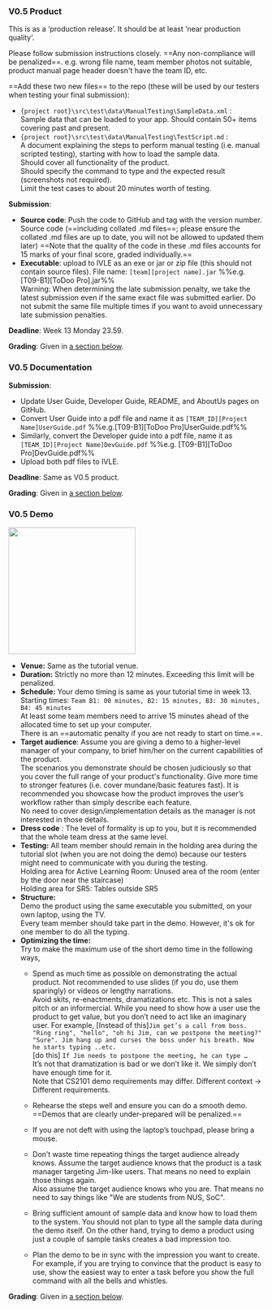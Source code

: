 ### V0.5 Product

This is as a ‘production release’. It should be at least ‘near production quality’.

Please follow submission instructions closely. ==Any non-compliance will be penalized==. e.g. wrong file name, team member photos not suitable, product manual page header doesn't have the team ID, etc.

==Add these two new files== to the repo (these will be used by our testers when testing your final submission):

*   `{project root}\src\test\data\ManualTesting\SampleData.xml` :  
    Sample data that can be loaded to your app. Should contain 50+ items covering past and present.
*   `{project root}\src\test\data\ManualTesting\TestScript.md` :  
    A document explaining the steps to perform manual testing (i.e. manual scripted testing), starting with how to load the sample data.  
    Should cover all functionality of the product.  
    Should specify the command to type and the expected result (screenshots not required).  
    Limit the test cases to about 20 minutes worth of testing.

**Submission**:

*   **Source code**: Push the code to GitHub and tag with the version number. Source code (==including collated .md files==; please ensure the collated .md files are up to date, you will not be allowed to updated them later) ==Note that the quality of the code in these .md files accounts for 15 marks of your final score, graded individually.==
*   **Executable**: upload to IVLE as an exe or jar or zip file (this should not contain source files). File name: `[team][project name].jar` %%e.g. [T09-B1][ToDoo Pro].jar%%  
    Warning: When determining the late submission penalty, we take the latest submission even if the same exact file was submitted earlier. Do not submit the same file multiple times if you want to avoid unnecessary late submission penalties.  

**Deadline**: Week 13 Monday 23.59.

**Grading**: Given in [a section below](#handbook-project-assessment).

### V0.5 Documentation

**Submission**:

*   Update User Guide, Developer Guide, README, and AboutUs pages on GitHub.
*   Convert User Guide into a pdf file and name it as `[TEAM_ID][Project Name]UserGuide.pdf` %%e.g.[T09-B1][ToDoo Pro]UserGuide.pdf%%
*   Similarly, convert the Developer guide into a pdf file, name it as `[TEAM_ID][Project Name]DevGuide.pdf` %%e.g. [T09-B1][ToDoo Pro]DevGuide.pdf%%
*   Upload both pdf files to IVLE.

**Deadline**: Same as V0.5 product.

**Grading**: Given in [a section below](#handbook-project-assessment).

### V0.5 Demo

<img src="{{baseUrl}}/handbook/images/v05demo.png" style="width: 250px">

*   **Venue:** Same as the tutorial venue.
*   **Duration:** Strictly no more than 12 minutes. Exceeding this limit will be penalized.
*   **Schedule:** Your demo timing is same as your tutorial time in week 13\.  
    Starting times: `Team B1: 00 minutes, B2: 15 minutes, B3: 30 minutes, B4: 45 minutes`  
    At least some team members need to arrive 15 minutes ahead of the allocated time to set up your computer.  
    There is an ==automatic penalty if you are not ready to start on time.==.
*   **Target audience**: Assume you are giving a demo to a higher-level manager of your company, to brief him/her on the current capabilities of the product.  
    The scenarios you demonstrate should be chosen judiciously so that you cover the full range of your product's functionality. Give more time to stronger features (i.e. cover mundane/basic features fast). It is recommended you showcase how the product improves the user’s workflow rather than simply describe each feature.  
    No need to cover design/implementation details as the manager is not interested in those details.
*   **Dress code** : The level of formality is up to you, but it is recommended that the whole team dress at the same level.
*   **Testing:** All team member should remain in the holding area during the tutorial slot (when you are not doing the demo) because our testers might need to communicate with you during the testing.  
    Holding area for Active Learning Room: Unused area of the room (enter by the door near the staircase)  
    Holding area for SR5: Tables outside SR5
*   **Structure:**  
    Demo the product using the same executable you submitted, on your own laptop, using the TV.  
    Every team member should take part in the demo. However, it's ok for one member to do all the typing.
*   **Optimizing the time:**  
    Try to make the maximum use of the short demo time in the following ways,
    *   Spend as much time as possible on demonstrating the actual product. Not recommended to use slides (if you do, use them sparingly) or videos or lengthy narrations.  
        Avoid skits, re-enactments, dramatizations etc. This is not a sales pitch or an informercial. While you need to show how a user use the product to get value, but you don’t need to act like an imaginary user. For example, [Instead of this]`Jim get’s a call from boss. "Ring ring", "hello", "oh hi Jim, can we postpone the meeting?" "Sure". Jim hang up and curses the boss under his breath. Now he starts typing ..etc.`  
        [do this] `If Jim needs to postpone the meeting, he can type …`  
        It’s not that dramatization is bad or we don’t like it. We simply don’t have enough time for it.  
        Note that CS2101 demo requirements may differ. Different context → Different requirements.  

    *   Rehearse the steps well and ensure you can do a smooth demo. ==Demos that are clearly under-prepared will be penalized.==
    *   If you are not deft with using the laptop’s touchpad, please bring a mouse.
    *   Don’t waste time repeating things the target audience already knows. Assume the target audience knows that the product is a task manager targeting Jim-like users. That means no need to explain those things again.  
        Also assume the target audience knows who you are. That means no need to say things like "We are students from NUS, SoC".
    *   Bring sufficient amount of sample data and know how to load them to the system. You should not plan to type all the sample data during the demo itself. On the other hand, trying to demo a product using just a couple of sample tasks creates a bad impression too.
    *   Plan the demo to be in sync with the impression you want to create. For example, if you are trying to convince that the product is easy to use, show the easiest way to enter a task before you show the full command with all the bells and whistles.

**Grading**: Given in [a section below](#handbook-project-assessment).
